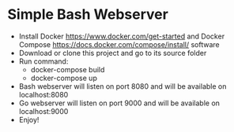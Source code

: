 # Simple Bash Webserver
  
  - Install Docker https://www.docker.com/get-started and Docker Compose https://docs.docker.com/compose/install/ software 
  - Download or clone this project and go to its source folder
  - Run command:
      - docker-compose build
      - docker-compose up
  - Bash webserver will listen on port 8080 and will be available on localhost:8080
  - Go webserver will listen on port 9000 and will be available on localhost:9000
  - Enjoy!
  